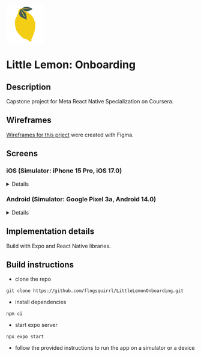 <img width="100" alt="little-lemon-logo" src="./assets/images/readme/lemon.png">

# Little Lemon: Onboarding

## Description
Capstone project for Meta React Native Specialization on Coursera.

## Wireframes
[Wireframes for this prject](assets/images/wireframes/wireframes.png) were created with Figma.

 ## Screens

### iOS (Simulator: iPhone 15 Pro, iOS 17.0)

<details>

#### Splash screen

<img width="390" alt="ios-splash-screen" src="./assets/images/readme/ios/ios-splash-screen.png">

#### Onboarding
<p float="left">
<img width="390" alt="ios-onboarding-initial" src="./assets/images/readme/ios/ios-onboarding-initial.png">&nbsp; &nbsp; &nbsp; &nbsp;
<img width="390" alt="ios-onboarding-filled" src="./assets/images/readme/ios/ios-onboarding-filled.png">
</p>

#### Menu

<p float="left">
<img width="390" alt="ios-menu-initial" src="./assets/images/readme/ios/ios-menu-initial.png">&nbsp; &nbsp; &nbsp; &nbsp;
<img width="390" alt="ios-menu-filtered" src="./assets/images/readme/ios/ios-menu-filtered.png">
</p>

#### Profile

<p float="left">
<img width="390" alt="ios-profile-initial" src="./assets/images/readme/ios/ios-profile-initial.png">&nbsp; &nbsp; &nbsp; &nbsp;
<img width="390" alt="ios-profile-logout" src="./assets/images/readme/ios/ios-profile-logout.png">&nbsp; &nbsp; &nbsp; &nbsp;
<img width="390" alt="ios-profile-modified" src="./assets/images/readme/ios/ios-profile-modified.png">
</p>

</details>

### Android (Simulator: Google Pixel 3a, Android 14.0)

<details>

#### Splash screen

<img width="300" alt="android-splash-screen" src="./assets/images/readme/android/android-splash-screen.png">

#### Onboarding
<p float="left">
<img width="300" alt="android-onboarding-initial" src="./assets/images/readme/android/android-onboarding-initial.png">&nbsp; &nbsp; &nbsp; &nbsp;
<img width="300" alt="android-onboarding-filled" src="./assets/images/readme/android/android-onboarding-filled.png">
</p>

#### Menu

<p float="left">
<img width="300" alt="android-menu-initial" src="./assets/images/readme/android/android-menu-initial.png">&nbsp; &nbsp; &nbsp; &nbsp;
<img width="300" alt="android-menu-filtered" src="./assets/images/readme/android/android-menu-filtered.png">
</p>

#### Profile

<p float="left">
<img width="300" alt="android-profile-initial" src="./assets/images/readme/android/android-profile-initial.png">&nbsp; &nbsp; &nbsp; &nbsp;
<img width="300" alt="android-profile-logout" src="./assets/images/readme/android/android-profile-logout.png">&nbsp; &nbsp; &nbsp; &nbsp;
<img width="300" alt="android-profile-modified" src="./assets/images/readme/android/android-profile-modified.png">
</p>

</details>

## Implementation details
Build with Expo and React Native libraries.

## Build instructions
- clone the repo
```
git clone https://github.com/flngsquirrl/LittleLemonOnboarding.git
```
- install dependencies
```
npm ci
```
- start expo server
```
npx expo start
```
- follow the provided instructions to run the app on a simulator or a device

